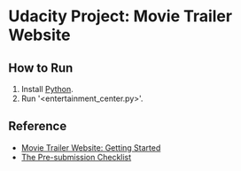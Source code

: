 # Udacity Project: Movie Trailer Website

## How to Run

1. Install [Python](https://www.python.org/).
2. Run '<entertainment_center.py>'.

## Reference

* [Movie Trailer Website: Getting Started](https://docs.google.com/document/d/1joDQNQl_4icYYm6tM_F9ch5hZEH_f157hlljSUGOLWs/pub?embedded=true)
* [The Pre-submission Checklist](https://discussions.udacity.com/t/movie-trailer-website-checklist-read-this-before-you-submit-your-project/39852)
